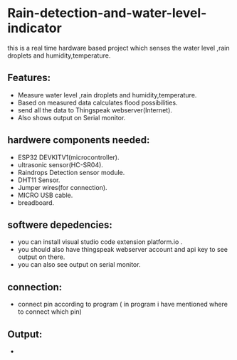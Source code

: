 # Rain-detection-and-water-level-indicator
this is a real time hardware based project which senses the water level ,rain droplets and humidity,temperature.

## Features:
- Measure water level ,rain droplets and humidity,temperature.
- Based on measured data calculates flood possibilities.
- send all the data to Thingspeak webserver(Internet).
- Also shows output on Serial monitor.

## hardwere components needed:
- ESP32 DEVKITV1(microcontroller).
- ultrasonic sensor(HC-SR04).
- Raindrops Detection sensor module.
- DHT11 Sensor.
- Jumper wires(for connection).
- MICRO USB cable.
- breadboard.

## softwere depedencies:
-  you can install visual studio code extension platform.io .
-  you should also have thingspeak webserver account and api key to see output on there.
- you can also see output on serial monitor.
  
## connection:
- connect pin according to program ( in program i have mentioned where to connect which pin)

## Output:
- 

